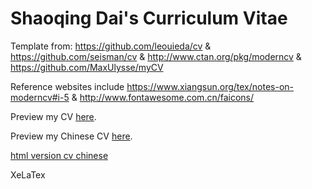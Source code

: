# Shaoqing Dai's Curriculum Vitae

Template from: https://github.com/leouieda/cv & https://github.com/seisman/cv & http://www.ctan.org/pkg/moderncv & https://github.com/MaxUlysse/myCV

Reference websites include https://www.xiangsun.org/tex/notes-on-moderncv#i-5 & http://www.fontawesome.com.cn/faicons/

Preview my CV [here](cv.pdf).

Preview my Chinese CV [here](cnlatex/template-zh.pdf).

[html version cv chinese](http://gisersqdai.top/mycv/template-zh.html)

XeLaTex
